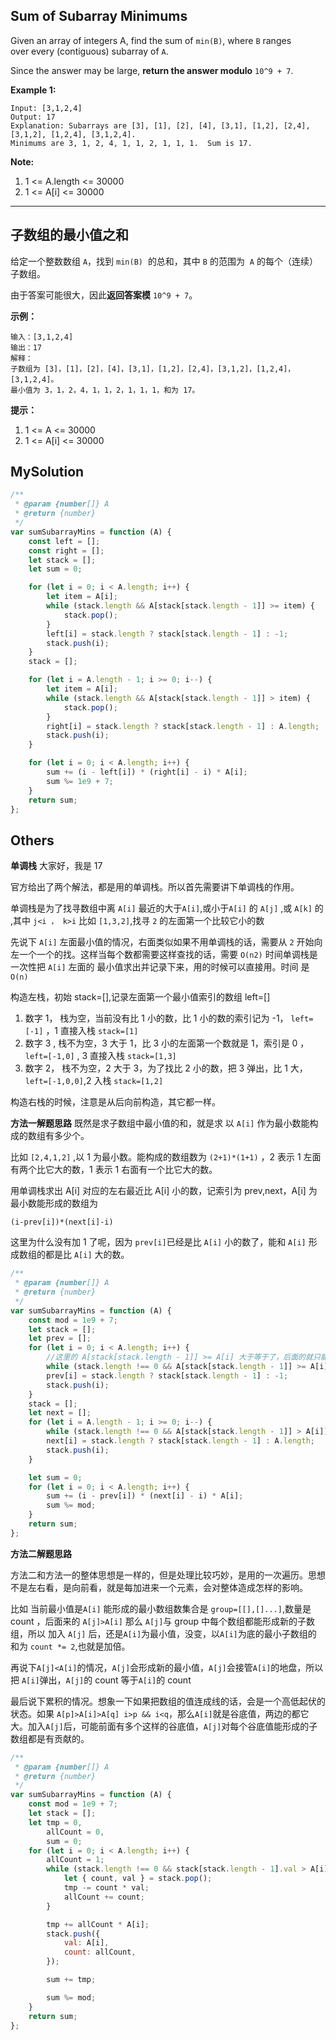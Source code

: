 ## Sum of Subarray Minimums

Given an array of integers A, find the sum of `min(B)`, where `B` ranges over every (contiguous) subarray of `A`.

Since the answer may be large, **return the answer modulo** `10^9 + 7`.

**Example 1:**

    Input: [3,1,2,4]
    Output: 17
    Explanation: Subarrays are [3], [1], [2], [4], [3,1], [1,2], [2,4], [3,1,2], [1,2,4], [3,1,2,4].
    Minimums are 3, 1, 2, 4, 1, 1, 2, 1, 1, 1.  Sum is 17.

**Note:**

1. 1 <= A.length <= 30000
2. 1 <= A[i] <= 30000

---

## 子数组的最小值之和

给定一个整数数组 `A`，找到 `min(B)`  的总和，其中 `B` 的范围为  `A` 的每个（连续）子数组。

由于答案可能很大，因此**返回答案模** `10^9 + 7`。

**示例：**

    输入：[3,1,2,4]
    输出：17
    解释：
    子数组为 [3]，[1]，[2]，[4]，[3,1]，[1,2]，[2,4]，[3,1,2]，[1,2,4]，[3,1,2,4]。
    最小值为 3，1，2，4，1，1，2，1，1，1，和为 17。

**提示：**

1. 1 <= A <= 30000
2. 1 <= A[i] <= 30000

## MySolution

```javascript
/**
 * @param {number[]} A
 * @return {number}
 */
var sumSubarrayMins = function (A) {
    const left = [];
    const right = [];
    let stack = [];
    let sum = 0;

    for (let i = 0; i < A.length; i++) {
        let item = A[i];
        while (stack.length && A[stack[stack.length - 1]] >= item) {
            stack.pop();
        }
        left[i] = stack.length ? stack[stack.length - 1] : -1;
        stack.push(i);
    }
    stack = [];

    for (let i = A.length - 1; i >= 0; i--) {
        let item = A[i];
        while (stack.length && A[stack[stack.length - 1]] > item) {
            stack.pop();
        }
        right[i] = stack.length ? stack[stack.length - 1] : A.length;
        stack.push(i);
    }

    for (let i = 0; i < A.length; i++) {
        sum += (i - left[i]) * (right[i] - i) * A[i];
        sum %= 1e9 + 7;
    }
    return sum;
};
```

## Others

**单调栈** 大家好，我是 17

官方给出了两个解法，都是用的单调栈。所以首先需要讲下单调栈的作用。

单调栈是为了找寻数组中离 `A[i]` 最近的大于`A[i]`,或小于`A[i]` 的 `A[j]` ,或 `A[k]` 的 ,其中 `j<i ， k>i` 比如 `[1,3,2]`,找寻 `2` 的左面第一个比较它小的数

先说下 `A[i]` 左面最小值的情况，右面类似如果不用单调栈的话，需要从 `2` 开始向左一个一个的找。这样当每个数都需要这样查找的话，需要 `O(n2)` 时间单调栈是一次性把 `A[i]` 左面的 最小值求出并记录下来，用的时候可以直接用。时间 是 `O(n)`

构造左栈，初始 stack=[],记录左面第一个最小值索引的数组 left=[]

1. 数字 1， 栈为空，当前没有比 1 小的数，比 1 小的数的索引记为 -1， `left=[-1]` ，1 直接入栈 `stack=[1]`
2. 数字 3 , 栈不为空，3 大于 1，比 3 小的左面第一个数就是 1，索引是 0 ，`left=[-1,0]` , 3 直接入栈 `stack=[1,3]`
3. 数字 2， 栈不为空，2 大于 3，为了找比 2 小的数，把 3 弹出，比 1 大，`left=[-1,0,0]`,2 入栈 `stack=[1,2]`

构造右栈的时候，注意是从后向前构造，其它都一样。

**方法一解题思路** 既然是求子数组中最小值的和，就是求 以 `A[i]` 作为最小数能构成的数组有多少个。

比如 `[2,4,1,2]` ,以 1 为最小数。能构成的数组数为 `(2+1)*(1+1)` ，2 表示 1 左面有两个比它大的数，1 表示 1 右面有一个比它大的数。

用单调栈求出 A[i] 对应的左右最近比 A[i] 小的数，记索引为 prev,next，A[i] 为最小数能形成的数组为

    (i-prev[i])*(next[i]-i)

这里为什么没有加 1 了呢，因为 `prev[i]`已经是比 `A[i]` 小的数了，能和 `A[i]` 形成数组的都是比 `A[i]` 大的数。

```javascript
/**
 * @param {number[]} A
 * @return {number}
 */
var sumSubarrayMins = function (A) {
    const mod = 1e9 + 7;
    let stack = [];
    let prev = [];
    for (let i = 0; i < A.length; i++) {
        //这里的 A[stack[stack.length - 1]] >= A[i] 大于等于了，后面的就只能是大于了，不然会重复计算相等的值
        while (stack.length !== 0 && A[stack[stack.length - 1]] >= A[i]) stack.pop();
        prev[i] = stack.length ? stack[stack.length - 1] : -1;
        stack.push(i);
    }
    stack = [];
    let next = [];
    for (let i = A.length - 1; i >= 0; i--) {
        while (stack.length !== 0 && A[stack[stack.length - 1]] > A[i]) stack.pop();
        next[i] = stack.length ? stack[stack.length - 1] : A.length;
        stack.push(i);
    }

    let sum = 0;
    for (let i = 0; i < A.length; i++) {
        sum += (i - prev[i]) * (next[i] - i) * A[i];
        sum %= mod;
    }
    return sum;
};
```

**方法二解题思路**

方法二和方法一的整体思想是一样的，但是处理比较巧妙，是用的一次遍历。思想不是左右看，是向前看，就是每加进来一个元素，会对整体造成怎样的影响。

比如 当前最小值是`A[i]` 能形成的最小数组数集合是 `group=[[],[]...]`,数量是 count ，后面来的 `A[j]>A[i]` 那么 `A[j]`与 group 中每个数组都能形成新的子数组，所以 加入 `A[j]` 后，还是`A[i]`为最小值，没变，以`A[i]`为底的最小子数组的 和为 `count *= 2`,也就是加倍。

再说下`A[j]<A[i]`的情况，`A[j]`会形成新的最小值，`A[j]`会接管`A[i]`的地盘，所以把 `A[i]`弹出，`A[j]`的 count 等于`A[i]`的 count

最后说下累积的情况。想象一下如果把数组的值连成线的话，会是一个高低起伏的状态。如果 `A[p]>A[i]>A[q] i>p && i<q`，那么`A[i]`就是谷底值，两边的都它大。加入`A[j]`后，可能前面有多个这样的谷底值，`A[j]`对每个谷底值能形成的子数组都是有贡献的。

```javascript
/**
 * @param {number[]} A
 * @return {number}
 */
var sumSubarrayMins = function (A) {
    const mod = 1e9 + 7;
    let stack = [];
    let tmp = 0,
        allCount = 0,
        sum = 0;
    for (let i = 0; i < A.length; i++) {
        allCount = 1;
        while (stack.length !== 0 && stack[stack.length - 1].val > A[i]) {
            let { count, val } = stack.pop();
            tmp -= count * val;
            allCount += count;
        }

        tmp += allCount * A[i];
        stack.push({
            val: A[i],
            count: allCount,
        });

        sum += tmp;

        sum %= mod;
    }
    return sum;
};
```
